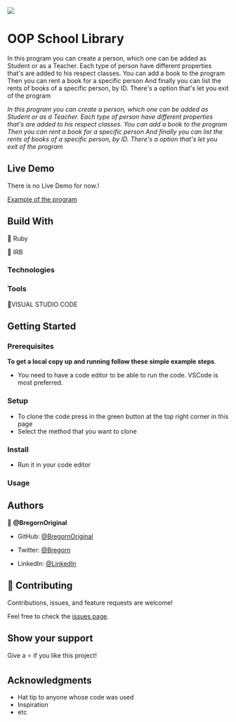 ![](https://img.shields.io/badge/Microverse-blueviolet)

# OOP School Library
In this program you can create a person, which one can be added as Student or as a Teacher. Each type of person have different properties that's are added to his respect classes. You can add a book to the program Then you can rent a book for a specific person And finally you can list the rents of books of a specific person, by ID. There's a option that's let you exit of the program

*In this program you can create a person, which one can be added as Student or as a Teacher.*
*Each type of person have different properties that's are added to his respect classes.*
*You can add a book to the program*
*Then you can rent a book for a specific person*
*And finally you can list the rents of books of a specific person, by ID.*
*There's a option that's let you exit of the program*

## Live Demo

There is no Live Demo for now.!

[Example of the program](https://user-images.githubusercontent.com/93630700/186967290-f15f7500-20db-4297-9d40-78bd84221aa3.gif)

## Build With

🔷 Ruby

🔷 IRB

### Technologies

### Tools

💠VISUAL STUDIO CODE

## Getting Started

### Prerequisites

**To get a local copy up and running follow these simple example steps**.

- You need to have a code editor to be able to run the code. VSCode is most preferred.

### Setup

- To clone the code press in the green button at the top right corner in this page
- Select the method that you want to clone

### Install

- Run it in your code editor

### Usage

## Authors

👤 **@BregornOriginal**

- GitHub: [@BregornOriginal](https://github.com/BregornOriginal)

- Twitter: [@Bregorn](https://twitter.com/home)

- LinkedIn: [@LinkedIn](https://www.linkedin.com/in/julio-gagliardi/)

## 🤝 Contributing

Contributions, issues, and feature requests are welcome!

Feel free to check the [issues page](../../issues/).

## Show your support

Give a ⭐️ if you like this project!

## Acknowledgments

- Hat tip to anyone whose code was used
- Inspiration
- etc
